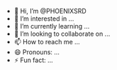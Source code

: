 - 👋 Hi, I’m @PHOENIXSRD
- 👀 I’m interested in ...
- 🌱 I’m currently learning ...
- 💞️ I’m looking to collaborate on ...
- 📫 How to reach me ...
- 😄 Pronouns: ...
- ⚡ Fun fact: ...

<!---
PHOENIXSRD/PHOENIXSRD is a ✨ special ✨ repository because its `README.md` (this file) appears on your GitHub profile.
You can click the Preview link to take a look at your changes.
--->

